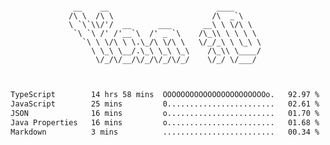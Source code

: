 <div align="center">
<pre><code>
 __    __                        ____      
/\ \  /\ \                      /\  _`\    
\ `\`\\/'/  __      ___       __\ \ \/\ \  
 `\ `\ /' /'__`\  /' _ `\    /\_\\ \ \ \ \ 
   `\ \ \/\ \ \.\_/\ \/\ \   \/_/_\ \ \_\ \
     \ \_\ \__/.\_\ \_\ \_\    /\_\\ \____/
      \/_/\/__/\/_/\/_/\/_/    \/_/ \/___/ 
                                           

</code></pre>

<!--START_SECTION:waka-->

```txt
TypeScript        14 hrs 58 mins  OOOOOOOOOOOOOOOOOOOOOOOo.   92.97 %
JavaScript        25 mins         0........................   02.61 %
JSON              16 mins         o........................   01.70 %
Java Properties   16 mins         o........................   01.68 %
Markdown          3 mins          .........................   00.34 %
```

<!--END_SECTION:waka-->
